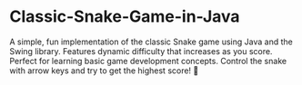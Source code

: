 # Classic-Snake-Game-in-Java
A simple, fun implementation of the classic Snake game using Java and the Swing library. Features dynamic difficulty that increases as you score. Perfect for learning basic game development concepts. Control the snake with arrow keys and try to get the highest score! 🐍
